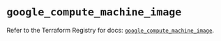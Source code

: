 # `google_compute_machine_image`

Refer to the Terraform Registry for docs: [`google_compute_machine_image`](https://registry.terraform.io/providers/hashicorp/google-beta/6.8.0/docs/resources/google_compute_machine_image).
